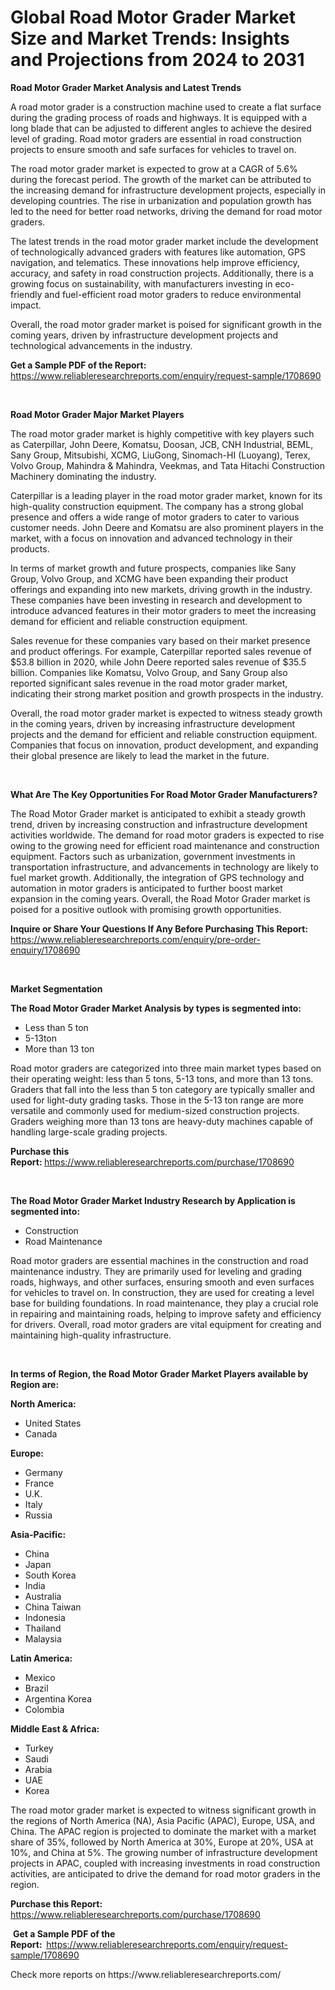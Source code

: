 <p><h1>Global Road Motor Grader Market Size and Market Trends: Insights and Projections from 2024 to 2031</h1></p><p><strong>Road Motor Grader Market Analysis and Latest Trends</strong></p>
<p><p>A road motor grader is a construction machine used to create a flat surface during the grading process of roads and highways. It is equipped with a long blade that can be adjusted to different angles to achieve the desired level of grading. Road motor graders are essential in road construction projects to ensure smooth and safe surfaces for vehicles to travel on.</p><p>The road motor grader market is expected to grow at a CAGR of 5.6% during the forecast period. The growth of the market can be attributed to the increasing demand for infrastructure development projects, especially in developing countries. The rise in urbanization and population growth has led to the need for better road networks, driving the demand for road motor graders.</p><p>The latest trends in the road motor grader market include the development of technologically advanced graders with features like automation, GPS navigation, and telematics. These innovations help improve efficiency, accuracy, and safety in road construction projects. Additionally, there is a growing focus on sustainability, with manufacturers investing in eco-friendly and fuel-efficient road motor graders to reduce environmental impact.</p><p>Overall, the road motor grader market is poised for significant growth in the coming years, driven by infrastructure development projects and technological advancements in the industry.</p></p>
<p><strong>Get a Sample PDF of the Report:&nbsp;</strong> <a href="https://www.reliableresearchreports.com/enquiry/request-sample/1708690">https://www.reliableresearchreports.com/enquiry/request-sample/1708690</a></p>
<p>&nbsp;</p>
<p><strong>Road Motor Grader Major Market Players</strong></p>
<p><p>The road motor grader market is highly competitive with key players such as Caterpillar, John Deere, Komatsu, Doosan, JCB, CNH Industrial, BEML, Sany Group, Mitsubishi, XCMG, LiuGong, Sinomach-HI (Luoyang), Terex, Volvo Group, Mahindra & Mahindra, Veekmas, and Tata Hitachi Construction Machinery dominating the industry.</p><p>Caterpillar is a leading player in the road motor grader market, known for its high-quality construction equipment. The company has a strong global presence and offers a wide range of motor graders to cater to various customer needs. John Deere and Komatsu are also prominent players in the market, with a focus on innovation and advanced technology in their products.</p><p>In terms of market growth and future prospects, companies like Sany Group, Volvo Group, and XCMG have been expanding their product offerings and expanding into new markets, driving growth in the industry. These companies have been investing in research and development to introduce advanced features in their motor graders to meet the increasing demand for efficient and reliable construction equipment.</p><p>Sales revenue for these companies vary based on their market presence and product offerings. For example, Caterpillar reported sales revenue of $53.8 billion in 2020, while John Deere reported sales revenue of $35.5 billion. Companies like Komatsu, Volvo Group, and Sany Group also reported significant sales revenue in the road motor grader market, indicating their strong market position and growth prospects in the industry.</p><p>Overall, the road motor grader market is expected to witness steady growth in the coming years, driven by increasing infrastructure development projects and the demand for efficient and reliable construction equipment. Companies that focus on innovation, product development, and expanding their global presence are likely to lead the market in the future.</p></p>
<p>&nbsp;</p>
<p><strong>What Are The Key Opportunities For Road Motor Grader Manufacturers?</strong></p>
<p><p>The Road Motor Grader market is anticipated to exhibit a steady growth trend, driven by increasing construction and infrastructure development activities worldwide. The demand for road motor graders is expected to rise owing to the growing need for efficient road maintenance and construction equipment. Factors such as urbanization, government investments in transportation infrastructure, and advancements in technology are likely to fuel market growth. Additionally, the integration of GPS technology and automation in motor graders is anticipated to further boost market expansion in the coming years. Overall, the Road Motor Grader market is poised for a positive outlook with promising growth opportunities.</p></p>
<p><strong>Inquire or Share Your Questions If Any Before Purchasing This Report:</strong> <a href="https://www.reliableresearchreports.com/enquiry/pre-order-enquiry/1708690">https://www.reliableresearchreports.com/enquiry/pre-order-enquiry/1708690</a></p>
<p>&nbsp;</p>
<p><strong>Market Segmentation</strong></p>
<p><strong>The Road Motor Grader Market Analysis by types is segmented into:</strong></p>
<p><ul><li>Less than 5 ton</li><li>5-13ton</li><li>More than 13 ton</li></ul></p>
<p><p>Road motor graders are categorized into three main market types based on their operating weight: less than 5 tons, 5-13 tons, and more than 13 tons. Graders that fall into the less than 5 ton category are typically smaller and used for light-duty grading tasks. Those in the 5-13 ton range are more versatile and commonly used for medium-sized construction projects. Graders weighing more than 13 tons are heavy-duty machines capable of handling large-scale grading projects.</p></p>
<p><strong>Purchase this Report:&nbsp;</strong><a href="https://www.reliableresearchreports.com/purchase/1708690">https://www.reliableresearchreports.com/purchase/1708690</a></p>
<p>&nbsp;</p>
<p><strong>The Road Motor Grader Market Industry Research by Application is segmented into:</strong></p>
<p><ul><li>Construction</li><li>Road Maintenance</li></ul></p>
<p><p>Road motor graders are essential machines in the construction and road maintenance industry. They are primarily used for leveling and grading roads, highways, and other surfaces, ensuring smooth and even surfaces for vehicles to travel on. In construction, they are used for creating a level base for building foundations. In road maintenance, they play a crucial role in repairing and maintaining roads, helping to improve safety and efficiency for drivers. Overall, road motor graders are vital equipment for creating and maintaining high-quality infrastructure.</p></p>
<p>&nbsp;</p>
<p><strong>In terms of Region, the Road Motor Grader Market Players available by Region are:</strong></p>
<p>
    <p> <strong> North America: </strong>
        <ul>
            <li>United States</li>
            <li>Canada</li>
        </ul>
        </p> 
    <p> <strong> Europe: </strong>
        <ul>
            <li>Germany</li>
            <li>France</li>
            <li>U.K.</li>
            <li>Italy</li>
            <li>Russia</li>
        </ul>
        </p> 
    <p> <strong> Asia-Pacific: </strong>
        <ul>
            <li>China</li>
            <li>Japan</li>
            <li>South Korea</li>
            <li>India</li>
            <li>Australia</li>
            <li>China Taiwan</li>
            <li>Indonesia</li>
            <li>Thailand</li>
            <li>Malaysia</li>
        </ul>
        </p> 
    <p> <strong> Latin America: </strong>
        <ul>
            <li>Mexico</li>
            <li>Brazil</li>
            <li>Argentina Korea</li>
            <li>Colombia</li>
        </ul>
        </p> 
    <p> <strong> Middle East & Africa: </strong>
        <ul>
            <li>Turkey</li>
            <li>Saudi</li>
            <li>Arabia</li>
            <li>UAE</li>
            <li>Korea</li>
        </ul>
    </p>
    </p>
<p><p>The road motor grader market is expected to witness significant growth in the regions of North America (NA), Asia Pacific (APAC), Europe, USA, and China. The APAC region is projected to dominate the market with a market share of 35%, followed by North America at 30%, Europe at 20%, USA at 10%, and China at 5%. The growing number of infrastructure development projects in APAC, coupled with increasing investments in road construction activities, are anticipated to drive the demand for road motor graders in the region.</p></p>
<p><strong>Purchase this Report: </strong><a href="https://www.reliableresearchreports.com/purchase/1708690">https://www.reliableresearchreports.com/purchase/1708690</a></p>
<p>&nbsp;<strong>Get a Sample PDF of the Report:&nbsp;&nbsp;</strong><a href="https://www.reliableresearchreports.com/enquiry/request-sample/1708690">https://www.reliableresearchreports.com/enquiry/request-sample/1708690</a></p>
<p><strong></strong></p>
<p>Check more reports on https://www.reliableresearchreports.com/</p>